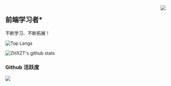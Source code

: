 <img align="right" src="https://count.getloli.com/get/@:ZHXZT?theme=rule34">

## 前端学习者*

不断学习、不断拓展！

![Top Langs](https://github-readme-stats.vercel.app/api/top-langs/?username=ZHXZT)

![ZHXZT's github stats](https://github-readme-stats.vercel.app/api?username=ZHXZT&show_icons=true&theme=vue)

### Github 活跃度
[![](https://activity-graph.herokuapp.com/graph?username=ZHXZT&theme=dracula)](https://github.com/ashutosh00710/github-readme-activity-graph)
